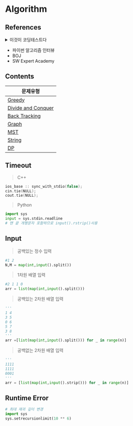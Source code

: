 # Algorithm

## References
<details>
<summary> 이것이 코딩테스트다</summary>
<div markdown="1"> 
  <h4> 👊 3회독 </h4>
   <ul>
      <li>그리디 ☑️ </li>
      <li>구현 ☑️ ☑️   </li> 
      <li>DFS/BFS ☑️   </li> 
      <li>정렬  </li> 
      <li>이진 탐색 ☑️  </li> 
      <li>DP ☑️ ☑️   </li> 
      <li>최단 경로  </li> 
      <li>그래프 이론   </li> 
   </ul>


</div>
</details>

- 파이썬 알고리즘 인터뷰  
- BOJ  
- SW Expert Academy

## Contents
|문제유형|
|---|
|[Greedy](https://github.com/jimin3263/Algorithm_study/tree/main/greedy)|
|[Divide and Conquer](https://github.com/jimin3263/Algorithm_study/tree/main/Divide%20and%20Conquer)|
|[Back Tracking](https://github.com/jimin3263/Algorithm_study/tree/main/Backtracking)|
|[Graph](https://github.com/jimin3263/Algorithm_study/tree/main/Graph)|
|[MST](https://github.com/jimin3263/Algorithm_study/tree/main/MST)|
|[String](https://github.com/jimin3263/Algorithm_study/tree/main/String)|
|[DP](https://github.com/jimin3263/Algorithm_study/tree/main/DP)|


## Timeout
> C++
```c++
ios_base :: sync_with_stdio(false); 
cin.tie(NULL);
cout.tie(NULL);
```

> Python
```python
import sys
input = sys.stdin.readline
# 맨 끝 개행문자 포함하므로 input().rstrip()사용
```

## Input
> 공백있는 정수 입력
```python
#1 2
N,M = map(int,input().split())
```
> 1차원 배열 입력
```python
#2 1 1 0
arr = list(map(int,input().split()))
```
> 공백있는 2차원 배열 입력
```python
'''
1 4
3 5
0 6
5 7
3 8
'''
arr =[list(map(int,input().split())) for _ in range(n)]
```
> 공백없는 2차원 배열 입력
```python
'''
1111
1111
0001
'''
arr = [list(map(int,input().strip())) for _ in range(n)]
```

## Runtime Error
```python
# 최대 재귀 깊이 변경
import sys
sys.setrecursionlimit(10 ** 6)
```
